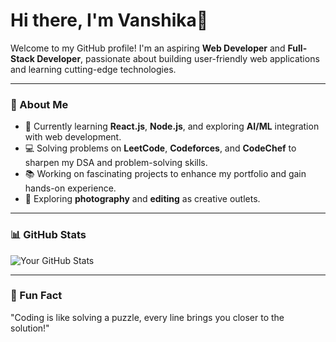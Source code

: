 # Hi there, I'm Vanshika👋

Welcome to my GitHub profile! I'm an aspiring **Web Developer** and **Full-Stack Developer**, passionate about building user-friendly web applications and learning cutting-edge technologies.

---

### 🚀 About Me
- 🌱 Currently learning **React.js**, **Node.js**, and exploring **AI/ML** integration with web development.
- 💻 Solving problems on **LeetCode**, **Codeforces**, and **CodeChef** to sharpen my DSA and problem-solving skills.
- 📚 Working on fascinating projects to enhance my portfolio and gain hands-on experience.
- 🎨 Exploring **photography** and **editing** as creative outlets.

---

### 📊 GitHub Stats
![Your GitHub Stats](https://github-readme-stats.vercel.app/api?username=YourUsername&show_icons=true&theme=radical)

---

### 🎯 Fun Fact
"Coding is like solving a puzzle, every line brings you closer to the solution!"
